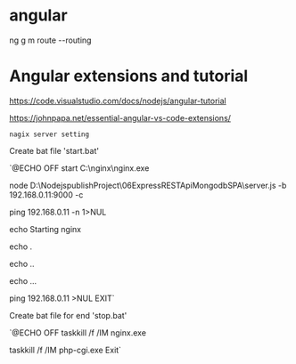 
# angular 

ng g m route --routing


# Angular extensions and tutorial

https://code.visualstudio.com/docs/nodejs/angular-tutorial

https://johnpapa.net/essential-angular-vs-code-extensions/



`nagix server setting`


Create bat file 'start.bat'

`@ECHO OFF
start C:\nginx\nginx.exe

node D:\NodejspublishProject\06ExpressRESTApiMongodbSPA\server.js -b 192.168.0.11:9000 -c

ping 192.168.0.11 -n 1>NUL

echo Starting nginx

echo .

echo ..

echo ...

ping 192.168.0.11 >NUL
EXIT`



Create bat file for end  'stop.bat'

`@ECHO OFF
taskkill /f /IM nginx.exe

taskkill /f /IM php-cgi.exe
Exit`
